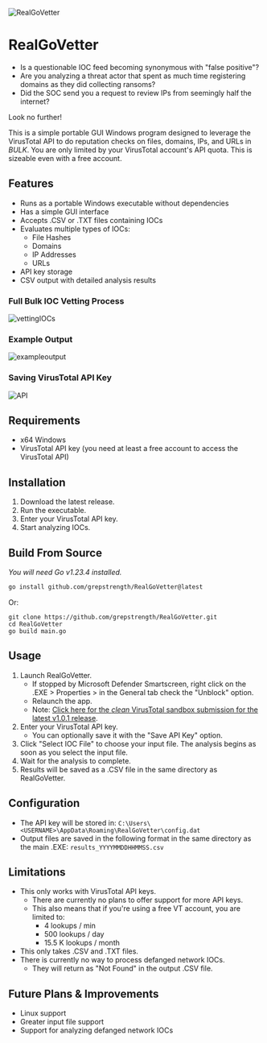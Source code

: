 ![RealGoVetter](https://github.com/user-attachments/assets/591ed09f-dc57-440f-8690-d9aad1474d20)

# RealGoVetter

- Is a questionable IOC feed becoming synonymous with "false positive"? 
- Are you analyzing a threat actor that spent as much time registering domains as they did collecting ransoms? 
- Did the SOC send you a request to review IPs from seemingly half the internet? 

Look no further!

This is a simple portable GUI Windows program designed to leverage the VirusTotal API to do reputation checks on files, domains, IPs, and URLs in *BULK*. You are only limited by your VirusTotal account's API quota. This is sizeable even with a free account. 

## Features

- Runs as a portable Windows executable without dependencies 
- Has a simple GUI interface
- Accepts .CSV or .TXT files containing IOCs
- Evaluates multiple types of IOCs:
  - File Hashes
  - Domains
  - IP Addresses
  - URLs
- API key storage
- CSV output with detailed analysis results

### Full Bulk IOC Vetting Process

![vettingIOCs](https://github.com/user-attachments/assets/8d0b8e97-0f94-4f08-9224-fe1bb7646771)

### Example Output

![exampleoutput](https://github.com/user-attachments/assets/801d523e-dc94-4ed2-919b-ef66518f244e)

### Saving VirusTotal API Key

![API](https://github.com/user-attachments/assets/93a60e1a-fd6c-4f40-a97f-dd3278087422)

## Requirements

- x64 Windows
- VirusTotal API key (you need at least a free account to access the VirusTotal API)

## Installation

1. Download the latest release.
2. Run the executable.
3. Enter your VirusTotal API key.
4. Start analyzing IOCs.

## Build From Source
*You will need Go v1.23.4 installed.*
```bash
go install github.com/grepstrength/RealGoVetter@latest
```
Or:
```
git clone https://github.com/grepstrength/RealGoVetter.git
cd RealGoVetter
go build main.go
```
## Usage

1. Launch RealGoVetter. 
    - If stopped by Microsoft Defender Smartscreen, right click on the .EXE > Properties > in the General tab check the "Unblock" option.
    - Relaunch the app.
    - Note: [Click here for the *clean* VirusTotal sandbox submission for the latest v1.0.1 release](https://www.virustotal.com/gui/file/9704a2465febe66710d2d5f3405afd440ecf26f893c4b96473f193bc872d6200). 
2. Enter your VirusTotal API key. 
    - You can optionally save it with the "Save API Key" option.
3. Click "Select IOC File" to choose your input file. The analysis begins as soon as you select the input file.
4. Wait for the analysis to complete.
5. Results will be saved as a .CSV file in the same directory as RealGoVetter.

## Configuration

- The API key will be stored in: `C:\Users\<USERNAME>\AppData\Roaming\RealGoVetter\config.dat`
- Output files are saved in the following format in the same directory as the main .EXE: `results_YYYYMMDDHHMMSS.csv`

## Limitations

- This only works with VirusTotal API keys. 
  - There are currently no plans to offer support for more API keys. 
  - This also means that if you're using a free VT account, you are limited to:
    - 4 lookups / min 
    - 500 lookups / day 
    - 15.5 K lookups / month 
- This only takes .CSV and .TXT files. 
- There is currently no way to process defanged network IOCs. 
  - They will return as "Not Found" in the output .CSV file. 

## Future Plans & Improvements

- Linux support
- Greater input file support
- Support for analyzing defanged network IOCs
